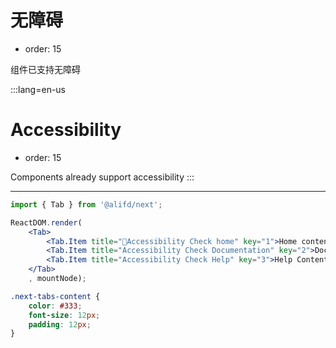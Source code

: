 # 无障碍

- order: 15

组件已支持无障碍

:::lang=en-us
# Accessibility

- order: 15

Components already support accessibility
:::

---

````jsx
import { Tab } from '@alifd/next';

ReactDOM.render(
    <Tab>
        <Tab.Item title="Accessibility Check home" key="1">Home content</Tab.Item>
        <Tab.Item title="Accessibility Check Documentation" key="2">Doc content</Tab.Item>
        <Tab.Item title="Accessibility Check Help" key="3">Help Content</Tab.Item>
    </Tab>
    , mountNode);
````

````css
.next-tabs-content {
    color: #333;
    font-size: 12px;
    padding: 12px;
}
````